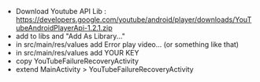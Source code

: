 * Download Youtube API Lib : https://developers.google.com/youtube/android/player/downloads/YouTubeAndroidPlayerApi-1.2.1.zip
* add to libs and "Add As Library..."
* in src/main/res/values add <string name="error_player">Error play video... (or something like that)</string>
* in src/main/res/values add <string name="DEVELOPER_KEY">YOUR KEY</string>
* copy YouTubeFailureRecoveryActivity
* extend MainActivity > YouTubeFailureRecoveryActivity